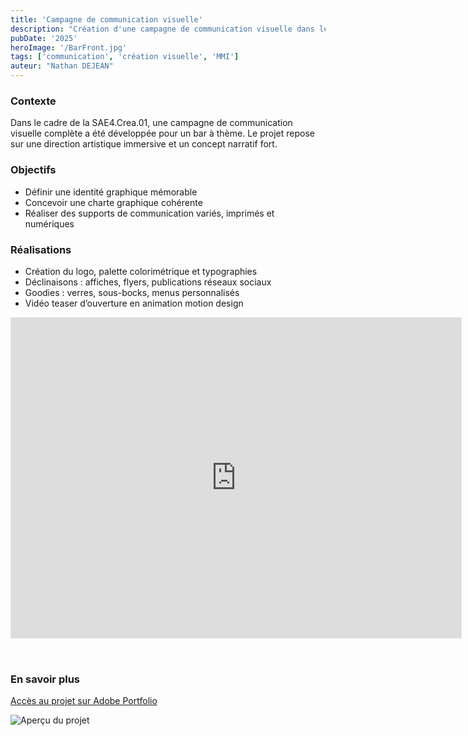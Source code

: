```yaml
---
title: 'Campagne de communication visuelle'
description: "Création d'une campagne de communication visuelle dans le cadre de la SAE4.Crea.01"
pubDate: '2025'
heroImage: '/BarFront.jpg'
tags: ['communication', 'création visuelle', 'MMI']
auteur: "Nathan DEJEAN"
---
```


### Contexte

Dans le cadre de la SAE4.Crea.01, une campagne de communication visuelle complète a été développée pour un bar à thème. Le projet repose sur une direction artistique immersive et un concept narratif fort.

### Objectifs

- Définir une identité graphique mémorable
- Concevoir une charte graphique cohérente
- Réaliser des supports de communication variés, imprimés et numériques

### Réalisations

- Création du logo, palette colorimétrique et typographies
- Déclinaisons : affiches, flyers, publications réseaux sociaux
- Goodies : verres, sous-bocks, menus personnalisés
- Vidéo teaser d’ouverture en animation motion design

<iframe class="iframe-work" style="border: 1px solid rgba(0, 0, 0, 0.1); margin-bottom: 2rem;" width="720" height="512" src="https://embed.figma.com/proto/x6CEN1qtVuluC50rLpFrLG/dejean_SAE.Crea.01?node-id=102-99&amp;p=f&amp;scaling=scale-down-width&amp;content-scaling=fixed&amp;page-id=102%3A61&amp;starting-point-node-id=102%3A99&amp;embed-host=share" allowfullscreen sandbox="allow-same-origin allow-scripts allow-pointer-lock allow-forms allow-popups allow-popups-to-escape-sandbox"></iframe>

### En savoir plus

[Accès au projet sur Adobe Portfolio](https://nathandejean.myportfolio.com/campagne-de-communication-visuelle)

![Aperçu du projet](/RestaurantMenuCard.jpg)